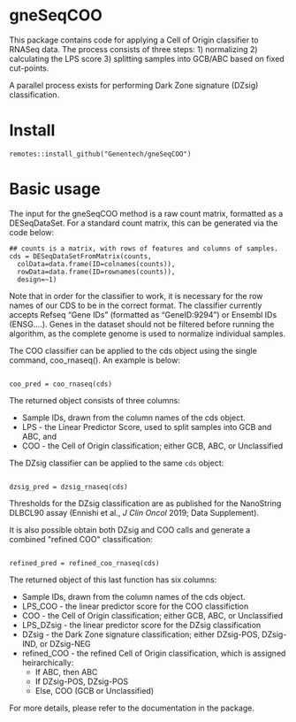 # gneSeqCOO

This package contains code for applying a Cell of Origin classifier to RNASeq data. The process consists of three steps: 
	1) normalizing
	2) calculating the LPS score
	3) splitting samples into GCB/ABC based on fixed cut-points.

A parallel process exists for performing Dark Zone signature (DZsig) classification. 

# Install

```
remotes::install_github("Genentech/gneSeqCOO")
```

# Basic usage

The input for the gneSeqCOO method is a raw count matrix, formatted as a DESeqDataSet. For a standard count matrix, this can be generated via the code below:

```{r,eval=FALSE}
## counts is a matrix, with rows of features and columns of samples.
cds = DESeqDataSetFromMatrix(counts,
  colData=data.frame(ID=colnames(counts)),
  rowData=data.frame(ID=rownames(counts)),
  design=~1)
```

Note that in order for the classifier to work, it is necessary for the row names of our CDS to be in the correct format. The classifier currently accepts Refseq “Gene IDs” (formatted as “GeneID:9294”) or Ensembl IDs (ENSG....). Genes in the dataset should not be filtered before running the algorithm, as the complete genome is used to normalize individual samples. 

The COO classifier can be applied to the cds object using the single command, coo_rnaseq(). An example is below:

```{r,eval=FALSE}

coo_pred = coo_rnaseq(cds)

```

The returned object consists of three columns:
  - Sample IDs, drawn from the column names of the cds object.
  - LPS - the Linear Predictor Score, used to split samples into GCB and ABC, and
  - COO - the Cell of Origin classification; either GCB, ABC, or Unclassified


The DZsig classifier can be applied to the same `cds` object: 

```{r,eval=FALSE}

dzsig_pred = dzsig_rnaseq(cds)

```

Thresholds for the DZsig classification are as published for the NanoString DLBCL90 assay (Ennishi et al., *J Clin Oncol* 2019; Data Supplement). 

It is also possible obtain both DZsig and COO calls and generate a combined "refined COO" classification: 

```{r,eval=FALSE}

refined_pred = refined_coo_rnaseq(cds)

```

The returned object of this last function has six columns: 
  - Sample IDs, drawn from the column names of the cds object.
  - LPS_COO - the linear predictor score for the COO classifiction
  - COO - the Cell of Origin classification; either GCB, ABC, or Unclassified
  - LPS_DZsig - the linear predictor score for the DZsig classification
  - DZsig - the Dark Zone signature classification; either DZsig-POS, DZsig-IND, or DZsig-NEG
  - refined_COO - the refined Cell of Origin classification, which is assigned heirarchically: 
    - If ABC, then ABC
    - If DZsig-POS, DZsig-POS
    - Else, COO (GCB or Unclassified)

For more details, please refer to the documentation in the package.
